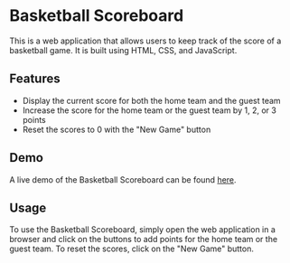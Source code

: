 # Basketball Scoreboard

This is a web application that allows users to keep track of the score of a basketball game. It is built using HTML, CSS, and JavaScript.

<!-- ![Basketball Scoreboard](img.png) -->

## Features

- Display the current score for both the home team and the guest team
- Increase the score for the home team or the guest team by 1, 2, or 3 points
- Reset the scores to 0 with the "New Game" button

## Demo

A live demo of the Basketball Scoreboard can be found [here](https://basketball-scorecard.vercel.app/).

## Usage

To use the Basketball Scoreboard, simply open the web application in a browser and click on the buttons to add points for the home team or the guest team. To reset the scores, click on the "New Game" button.
